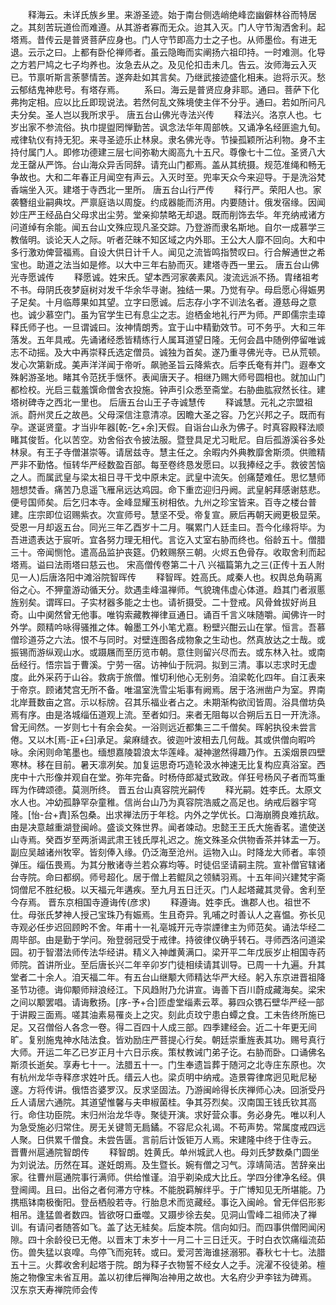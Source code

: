 <!-- { "loadSidebar": true } -->
　　释海云。未详氏族乡里。来游圣迹。始于南台侧选峭绝峰峦幽僻林谷而特居之。其刻苦玩道俭而难遵。从其游者寡而无众。迨其入灭。门人守节淘洒舍利。起塔焉。昔传云是普贤菩萨应身也。门人守节即高力士之子也。从师墨俭。有进无退。云示之曰。上都有卧伦禅师者。虽云隐晦而实阐扬六祖印持。一时难测。化导之方若尸鸠之七子均养也。汝急去从之。及见伦扣击未几。告云。汝师海云入灭已。节禀听斯言荼蓼情苦。遂奔赴如其言矣。乃继武接迹盛化相耒。迨将示灭。愁云郁结鬼神悲号。有塔存焉。
　　系曰。海云是普贤应身非耶。通曰。菩萨下化弗拘定相。应以比丘即现说法。若然何乱文殊境使主伴不分乎。通曰。若如所问凡夫分矣。圣人岂以我所求乎。
唐五台山佛光寺法兴传
　　释法兴。洛京人也。七岁出家不参流俗。执巾提盥罔惮勤苦。讽念法华年周部帙。又诵净名经匪逾九旬。戒律轨仪有持无犯。来寻圣迹乐止林泉。隶名佛光寺。节操孤颖所沾利物。身不主持付属门人。即修功德建三层七间弥勒大阁高九十五尺。尊像七十二位。圣贤八大龙王罄从严饰。台山海众异舌同辞。请充山门都焉。盖从其统摄。规范准绳和畅无争故也。大和二年春正月闻空有声云。入灭时至。兜率天众今来迎导。于是洗浴梵香端坐入灭。建塔于寺西北一里所。
唐五台山行严传
　　释行严。荣阳人也。家袭簪组业嗣典坟。严禀庭诰以周旋。约成器能而济用。内要随计。俄发宿缘。因闻妙庄严王经品白父母求出尘劳。堂亲抑禁略无却退。既而削饰去华。年充纳戒诸方问道绰有余能。闻五台山文殊应现凡圣交踪。乃登游而隶名斯地。自尔一成慕学三教偕明。谈论天人之际。听者茫昧不知区域之内外耶。王公大人靡不回向。大和中多行激劝俾营福焉。自设大供日计千人。闻见之流皆鸣指赞叹曰。行合解通世之希宝也。助道之法当如是修。以大中三年右胁而灭。建塔寺西一里云。
唐五台山佛光寺愿诚传
　　释愿诚。姓宋氏。望本西河家袭素风。浚流远派不扬。胄绪祖考不书。母阴氏夜梦庭树对发千华余华寻谢。独结一果。乃觉有孕。母启愿心得娠男子足矣。十月临蓐果如其望。立字曰愿诚。后志存小字不训法名者。遵慈母之意也。诚少慕空门。虽为官学生已有息尘之志。迨栖金地礼行严为师。严即儒宗圭璋释氏师子也。一旦谓诚曰。汝神情朗秀。宜于山中精勤效节。可不务乎。大和三年落发。五年具戒。先诵诸经悉皆精练行人属耳道望日隆。无何会昌中随例停留唯诚志不动摇。及大中再崇释氏选定僧员。诚独为首矣。遂乃重寻佛光寺。已从荒顿。发心次第新成。美声洋洋闻于帝听。飙驰圣旨云降紫衣。后李氏奄有并门。遐奉文殊躬游圣地。睹其令范抚手惬怀。表闻唐天子。相继乃赐大师号圆相也。就加山门都检校。光启三载羞馔命僧舍衣投施。钟声引众悉至斋堂。右胁曲肱寂然长往。建塔树碑寺之西北一里也。
后唐五台山王子寺诚慧传
　　释诚慧。元礼之宗盟祖派。蔚州灵丘之故邑。父母深信注意清凉。因瞻大圣之容。乃乞兴邦之子。既而有孕。遂诞贤童。才当丱年器[乾-乞+余]天假。自诣台山永为佛子。时真容殿释法顺睹其俊哲。化以苦空。劝舍俗衣令披法服。暨登具足尤习毗尼。自后孤游溪谷多处林泉。有王子寺僧湛崇等。请居兹寺。慧主任之。余暇内外典教靡舍斯须。供赡精严非不勤恪。恒转华严经数盈百部。每至卷终恳发愿曰。以我捧经之手。救彼苦恼之人。而属武皇与梁太祖日寻干戈中原未定。武皇中流矢。创痛楚难任。思忆慧师翘想焚香。痛苦乃息遥飞雁帛远达鸡园。命下重峦迎归丹阙。武皇躬拜感谢慈悲。便号国师矣。后乞归本寺。金峰显耀玉树相依。九州之珍宝皆来。百寺之楼台普建。庄宗即位诏赐紫衣。次宣师号。慧坚不受。帝复宣。厥后再朝天阙更极显荣。受恩一月却返五台。同光三年乙酉岁十二月。嘱累门人廷圭曰。吾今化缘将毕。为吾进遗表达于宸听。宜各努力理无相代。言讫入丈室右胁而终也。俗龄五十。僧腊三十。帝闻恻怆。遣高品监护丧筵。仍敕赐祭三朝。火烬五色骨存。收取舍利而起塔焉。谥曰法雨塔曰慈云也。
宋高僧传卷第二十八
兴福篇第九之三(正传十五人附见一人)后唐洛阳中滩浴院智晖传
　　释智晖。姓高氏。咸秦人也。权舆总角萌离俗之心。不狎童游动循天分。欻遇圭峰温禅师。气貌瑰伟虚心体道。趋其门者淑慝旌别矣。谓晖曰。子实材器多能之士也。请祈摄受。二十登戒。风骨耸拔好尚且奇。山中阒然曾无他事。唯钩索藏教禅律亘通日。诵百千言义味随嚼。闻佛许一时外学。颇精吟咏得骚推之体。翰墨工外小笔尤嘉。粉壁兴酣云山在掌。恒言。吾慕僧珍道芬之六法。恨不与同时。对壁连图各成物象之生动也。然真放达之士哉。或振锡而游纵观山水。或蹑屩而至历览市朝。意住则留兴尽而去。或东林入社。或南岳经行。悟宗旨于曹溪。宁劳一宿。访神仙于阮洞。拟到三清。事以志求时无虚度。此外采药于山谷。救病于旅僧。惟切利他心无别务。洎梁乾化四年。自江表来于帝京。顾诸梵宫无所不备。唯温室洗雪尘垢事有阙焉。居于洛洲凿户为室。界南北岸葺数亩之宫。示以标牓。召其乐福业者占之。未期渐构欲闰皆周。浴具僧坊奂焉有序。由是洛城缁伍道观上流。至者如归。来者无阻每以合朔后五日一开洗涤。曾无间然。一岁则七十有余会矣。一浴则远近都集三二千僧矣。晖躬执役未尝言倦。又以木[焉-正+臼]承足。枲麻缝衣。彼迦叶波相去几何哉。其或供僧向暇吟咏。余闲则命笔墨也。缅想嘉陵碧浪太华莲峰。凝神邈然得趣乃作。五溪烟景四壁寒林。移在目前。暑天凛冽矣。加复运思奇巧造轮汲水神速无比复构应真浴室。西庑中十六形像并观自在堂。弥年完备。时杨侍郎凝式致政。佯狂号杨风子者而笃重晖为作碑颂德。莫测所终。
晋五台山真容院光嗣传
　　释光嗣。姓李氏。太原文水人也。冲幼孤静罕杂童稚。信尚台山乃为真容院浩威之高足也。纳戒后器宇穹隆。[怡-台+責]系包桑。出求禅法历于年稔。内外之学优长。口海崩腾良难抗敌。由是决意越重湖登闽岭。盛谈文殊世界。闻者竦动。忠懿王王氏大施香茗。遣使送山寺焉。癸酉岁至两浙谒武肃王钱氏厚礼迟之。施文殊圣众供物香茶并钵盂一万。副应吴越诸州牧宰。皆刻俸入缘。仍泛海至沧州。运物入山。时降龙大师者。率领弹压。缁伍畏焉。为其分散诸寺兰若众寡均等。时徒侣坚请嗣主院。宣补僧官辖诸台寺院。命曰都纲。师号超化。居于僧上若鲲凤之领鳞羽焉。十五年间兴建梵宇斋饲僧尼不胜纪极。以天福元年遘疾。至九月五日迁灭。门人起塔藏其灵骨。舍利至今存焉。
晋东京相国寺遵诲传(彦求)
　　释遵诲。姓李氏。谯郡人也。祖世不仕。母张氏梦神人授己宝珠乃有娠焉。生且奇异。乳哺之时善认人之喜愠。弥长见寺观必任步迟回顾盻不舍。年甫十一礼亳城开元寺崇諲律主为师范矣。诵法华经二周毕部。由是勤于学问。殆登弱冠受于戒律。持彼律仪确乎转石。寻师西洛问道梁园。初于智潜法师传法华经讲。精义入神雌黄满口。梁开平二年戊辰岁止相国寺药师院。首讲所业。至后唐长兴二年辛卯岁门徒相续请其训导。已周一十九遍。升其堂者二十余人。洎天福二年。有五台山继颙大师精达华严大经。躬入东京进晋祖降圣节功德。诲仰颙师辩浪经江。下风趋附乃允讲宣。诲善下百川蔚成藏海矣。梁宋之间以颙罢唱。请诲敷扬。[序-予+合]匝虚堂缁素云萃。募四众镌石壁华严经一部于讲殿三面焉。嗟其油素易罹炎上之灾。刻此贞玟宁患白蟫之食。工未告终所施已足。又召僧俗人各念一卷。得二百四十人成三部。四季建经会。近二十年更无间旷。复别施鬼神水陆法食。皆劝励庄严菩提心行矣。朝廷崇重旌表其功。赐号真行大师。开运二年乙已岁正月十六日示疾。策杖教诫门弟子讫。右胁而卧。口诵佛名斯须长逝矣。享寿七十一。法腊五十一。门生奉遗旨葬于随河之北寺庄东原也。次有杭州龙华寺释彦求姓叶氏。缙云人也。梁贞明中纳戒。造景霄律席迥见毗尼秘邃。方将传讲。俄悟呇婆罗汉。反求坚固法。乃游闽岭得长庆禅师心决。回浙受丹丘人请居六通院。其道望惟馨与夫申椒菌桂。争其芬烈矣。汉南国王钱氏钦其高行。命住功臣院。末归州治龙华寺。聚徒开演。求好营众事。务必身先。唯以利人为急受施必归常住。房无关键笥无扃鐍。不容尼众礼谒。不苟声势。常属度戒四远人聚。日供累千僧食。未尝告匮。言前后计饭钜万人焉。宋建隆中终于住寺云。
晋曹州扈通院智朗传
　　释智朗。姓黄氏。单州城武人也。母刘氏梦数桑门圆坐为刘说法。历然在耳。遂妊朗焉。及生暨长。婉有僧之习气。淳靖简洁。苦辞亲出家。往曹州扈通院事行满师。供给惟谨。洎乎剃染成大比丘。学四分律净名经。俱登阃阈。且曰。出俗之者何滞方守株。不能脱羁解绊乎。于广博知见无所堪能。乃携瓶钵南极衡阳。登岳栖般若寺。行胎息术而览藏经。事讫入闽岭。曾无伴侣形影相吊。逢猛兽者数四。皆欲呀口垂噬。又蹑步徐去矣。见洞山雪峰二祖师决了禅训。有请问者随答如飞。盖了达无絓矣。后旋本院。信向如归。而四事供僧罔闻闲隙。四十余龄役已无倦。以晋末丁未岁十一月二十三日迁灭。于时白衣饮痛缁流茹伤。兽失猛以哀噑。鸟停飞而宛转。或曰。爱河苦海谁拯溺邪。春秋七十七。法腊五十三。火葬收舍利起塔于院。朗为释子衣物誓不经女人之手。浣濯不役徒弟。檀施之物像宝未省互用。盖以初律后禅陶冶神用之故也。大名府少尹李铉为碑焉。
汉东京天寿禅院师会传
